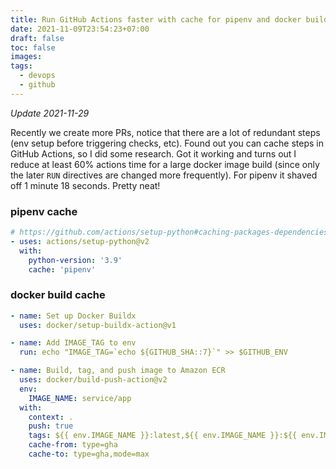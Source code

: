 ```yaml
---
title: Run GitHub Actions faster with cache for pipenv and docker build
date: 2021-11-09T23:54:23+07:00
draft: false
toc: false
images:
tags:
  - devops
  - github
---
```


_Update 2021-11-29_

Recently we create more PRs, notice that there are a lot of redundant steps (env setup before triggering checks, etc). Found out you can cache steps in GitHub Actions, so I did some research. Got it working and turns out I reduce at least 60% actions time for a large docker image build (since only the later `RUN` directives are changed more frequently). For pipenv it shaved off 1 minute 18 seconds. Pretty neat!

### pipenv cache
```yaml
# https://github.com/actions/setup-python#caching-packages-dependencies
- uses: actions/setup-python@v2
  with:
    python-version: '3.9'
    cache: 'pipenv'
```

### docker build cache
```yaml
- name: Set up Docker Buildx
  uses: docker/setup-buildx-action@v1

- name: Add IMAGE_TAG to env
  run: echo "IMAGE_TAG=`echo ${GITHUB_SHA::7}`" >> $GITHUB_ENV

- name: Build, tag, and push image to Amazon ECR
  uses: docker/build-push-action@v2
  env:
    IMAGE_NAME: service/app
  with:
    context: .
    push: true
    tags: ${{ env.IMAGE_NAME }}:latest,${{ env.IMAGE_NAME }}:${{ env.IMAGE_TAG }}
    cache-from: type=gha
    cache-to: type=gha,mode=max
```
